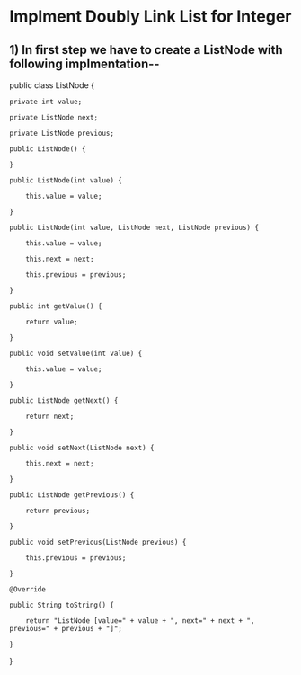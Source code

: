 # Implment Doubly Link List for Integer


## 1) In first step we have to create a ListNode with following implmentation--

public class ListNode {

	private int value;

	private ListNode next;

	private ListNode previous;

	public ListNode() {

	}

	public ListNode(int value) {

		this.value = value;

	}

	public ListNode(int value, ListNode next, ListNode previous) {

		this.value = value;

		this.next = next;

		this.previous = previous;

	}

	public int getValue() {

		return value;

	}

	public void setValue(int value) {

		this.value = value;

	}

	public ListNode getNext() {

		return next;

	}

	public void setNext(ListNode next) {

		this.next = next;

	}

	public ListNode getPrevious() {

		return previous;

	}

	public void setPrevious(ListNode previous) {

		this.previous = previous;

	}

	@Override

	public String toString() {

		return "ListNode [value=" + value + ", next=" + next + ", previous=" + previous + "]";

	}

}
